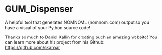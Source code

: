# GUM_Dispenser

A helpful tool that generates NOMNOML (nomnoml.com) output so you have a visual of your Python source code!

Thanks so much to Daniel Kallin for creating such an amazing website!
You can learn more about his project from his Github: https://github.com/skanaar


